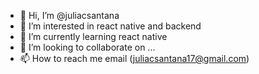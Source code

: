 - 👋 Hi, I’m @juliacsantana
- 👀 I’m interested in react native and backend
- 🌱 I’m currently learning react native
- 💞️ I’m looking to collaborate on ...
- 📫 How to reach me email (juliacsantana17@gmail.com)

<!---
juliacsantana/juliacsantana is a ✨ special ✨ repository because its `README.md` (this file) appears on your GitHub profile.
You can click the Preview link to take a look at your changes.
--->
